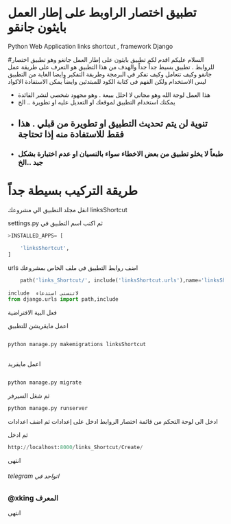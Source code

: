 # تطبيق اختصار الراوبط  على إطار العمل  بايثون  جانقو 
Python Web Application links shortcut ,  framework Django

#السلام عليكم
اقدم لكم تطبيق بايثون على إطار العمل جانغو وهو تطبيق اختصار للروابط  . تطبيق بسيط جداً جداً والهدف من هذا التطبيق هو التعرف على طريقة عمل جانقو وكيف تتعامل وكيف تفكر في البرمجة وطريقة التفكير 
وايضا الغاية من التطبيق ليس الاستخدام ولكن الفهم  في كتابة الكود  للمبتدئين وايضاً يمكن الاستفادة الاكواد 

- هذا العمل لوجة الله   وهو مجاني  لا احلل ببيعة . وهو مجهود شخصي لنشر الفائدة
- يمكنك استخدام التطبيق لموقعك او التعديل عليه او تطويرة .. الخ
- ## تنوية لن يتم تحديث التطبيق او تطويرة من قبلي . هذا فقط للاستفادة منه إذا تحتاجة 
- ### طبعاً لا يخلو تطبيق من بعض الاخطاء سواء بالنسيان او عدم اختبارة بشكل جيد ..الخ 


# طريقة التركيب بسيطة جداً 

انقل مجلد التطبيق
 الي مشروعك linksShortcut 
 
settings.py ثم  اكتب اسم التطبيق في 
```python
>INSTALLED_APPS= [

	'linksShortcut',
]
```
urls اضف روابط التطبيق في ملف  الخاص بمشروعك

```python
    path('links_Shortcut/', include('linksShortcut.urls'),name='linksShortcut'),
    
include  لاتنسنى استدعاء   
from django.urls import path,include


```
فعل البية الافتراضية

اعمل مايقريشن للتطبيق 

```python

python manage.py makemigrations linksShortcut
 
```


اعمل مايقريد

```python

python manage.py migrate

```
ثم شغل السيرفر 


```python
python manage.py runserver
```

ادخل الي لوحة التحكم من قائمة اختصار الروابط   ادخل على إعدادات
 ثم اضف اعدادات  
 
ثم ادخل 

```python
http://localhost:8000/links_Shortcut/Create/
```

انتهى 

######   telegram اتواجد في                                                                                                                                                      
###   @xking المعرف    


انتهى 

